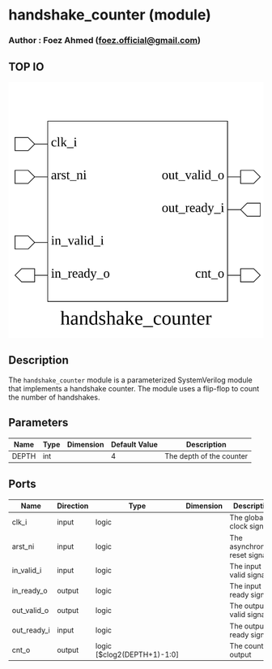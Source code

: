 # handshake_counter (module)

### Author : Foez Ahmed (foez.official@gmail.com)

## TOP IO
<img src="./handshake_counter_top.svg">

## Description

The `handshake_counter` module is a parameterized SystemVerilog module that implements a handshake
counter. The module uses a flip-flop to count the number of handshakes.

## Parameters
|Name|Type|Dimension|Default Value|Description|
|-|-|-|-|-|
|DEPTH|int||4|The depth of the counter|

## Ports
|Name|Direction|Type|Dimension|Description|
|-|-|-|-|-|
|clk_i|input|logic||The global clock signal|
|arst_ni|input|logic||The asynchronous reset signal|
|in_valid_i|input|logic||The input valid signal|
|in_ready_o|output|logic||The input ready signal|
|out_valid_o|output|logic||The output valid signal|
|out_ready_i|input|logic||The output ready signal|
|cnt_o|output|logic [$clog2(DEPTH+1)-1:0]||The counter output|
